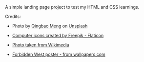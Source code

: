 A simple landing page project to test my HTML and CSS learnings.

Credits:

- Photo by <a href="https://unsplash.com/@ideasboom?utm_content=creditCopyText&utm_medium=referral&utm_source=unsplash">Qingbao Meng</a> on <a href="https://unsplash.com/photos/birds-eye-view-photograph-of-green-mountains-01_igFr7hd4?utm_content=creditCopyText&utm_medium=referral&utm_source=unsplash">Unsplash</a>

- <a href="https://www.flaticon.com/free-icons/computer" title="computer icons">Computer icons created by Freepik - Flaticon</a>

- <a href="https://he.wikipedia.org/wiki/%D7%A7%D7%95%D7%91%D7%A5:HZD_The_Frozen_Wilds_DLC_Soundtrack.jpg">Photo taken from Wikimedia</a>

- <a href="https://wallpapers.com/wallpapers/horizon-forbidden-west-o0ahr4engreijcbk.html"> Forbidden West poster - from wallpapers.com</a>
